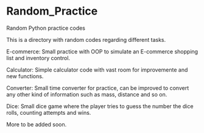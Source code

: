 # Random_Practice
Random Python practice codes

This is a directory with random codes regarding different tasks.

E-commerce: Small practice with OOP to simulate an E-commerce shopping list and inventory control.

Calculator: Simple calculator code with vast room for improvemente and new functions.

Converter: Small time converter for practice, can be improved to convert any other kind of information such as mass, distance and so on.

Dice: Small dice game where the player tries to guess the number the dice rolls, counting attempts and wins.

More to be added soon.

